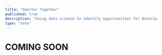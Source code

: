 ```yaml
---
title: "Smarter Together"
published: true
description: "Using data science to identify opportunities for Ontario municipalities to co-learn and collaborate on Smart City initiatives"
type: "note"
---
```

# **COMING SOON**

